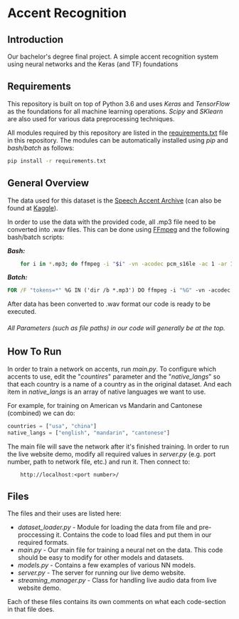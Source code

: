 # Accent Recognition

## Introduction

Our bachelor's degree final project.
A simple accent recognition system using neural networks and the Keras (and TF) foundations

## Requirements
This repository is built on top of Python 3.6 and uses _Keras_ and _TensorFlow_ as the foundations for all machine learning operations.
_Scipy_ and _SKlearn_ are also used for various data preprocessing techniques.

All modules required by this repository are listed in the [requirements.txt](https://github.com/MatanRad/AccentRecognition/blob/master/requirements.txt) file in this repository.
The modules can be automatically installed using _pip_ and _bash/batch_ as follows:
~~~~~bash
pip install -r requirements.txt
~~~~~

## General Overview
The data used for this dataset is the [Speech Accent Archive](http://accent.gmu.edu/) (can also be found at [Kaggle](https://www.kaggle.com/rtatman/speech-accent-archive)).

In order to use the data with the provided code, all .mp3 file need to be converted into .wav files.
This can be done using [FFmpeg](https://www.ffmpeg.org/) and the following bash/batch scripts:

**_Bash:_**
~~~~~~~~bash
    for i in *.mp3; do ffmpeg -i "$i" -vn -acodec pcm_s16le -ac 1 -ar 16000 -ac 1 -f wav "wav/${i%.*}.wav"; done
~~~~~~~~

**_Batch:_**
~~~~~~~~bat
FOR /F "tokens=*" %G IN ('dir /b *.mp3') DO ffmpeg -i "%G" -vn -acodec pcm_s16le -ac 1 -ar 16000 -ac 1 -f wav "wav/%~nG.wav"
~~~~~~~~

After data has been converted to .wav format our code is ready to be executed.
###### All Parameters (such as file paths) in our code will generally be at the top.

## How To Run
In order to train a network on accents, run _main.py_.
To configure which accents to use, edit the "_countires_" parameter and the "*native_langs*" so that each country is a name of a country as in the original dataset. And each item in *native_langs* is an array of native languages we want to use.

For example, for training on American vs Mandarin and Cantonese (combined) we can do:
~~~~python
countries = ["usa", "china"]
native_langs = ["english", "mandarin", "cantonese"]
~~~~

The main file will save the network after it's finished training.
In order to run the live website demo, modify all required values in _server.py_ (e.g. port number, path to network file, etc.) and run it.
Then connect to:

```url
    http://localhost:<port number>/
```

## Files
The files and their uses are listed here:
- _dataset_loader.py_ - Module for loading the data from file and pre-proccessing it. Contains the code to load files and put them in our required formats.
- _main.py_ - Our main file for training a neural net on the data. This code should be easy to modify for other models and datasets.
- _models.py_ - Contains a few examples of various NN models.
- _server.py_ - The server for running our live demo website.
- _streaming_manager.py_ - Class for handling live audio data from live website demo.

Each of these files contains its own comments on what each code-section in that file does.